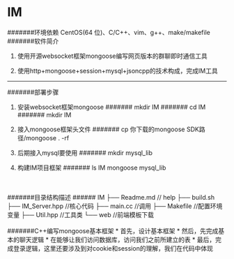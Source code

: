 IM
===========================

#######环境依赖
CentOS(64 位)、C/C++、vim、g++、make/makefile
#######软件简介
1. 使用开源websocket框架mongoose编写网页版本的群聊即时通信工具 

2. 使用http+mongoose+session+mysql+jsoncpp的技术构成，完成IM工具 
***
#######部署步骤

1. 安装websocket框架mongoose 
####### mkdir IM 
####### cd IM 
####### mkdir IM

2. 接入mongoose框架头文件
####### cp 你下载的mongoose SDK路径/mongoose . -rf 

3. 后期接入mysql要使用
####### mkdir mysql_lib 

4. 构建IM项目框架
####### ls IM  mongoose  mysql_lib
<br>
<br>
#######目录结构描述
###### IM
├── Readme.md                   // help
├── build.sh 
├── IM_Server.hpp               //核心代码
├── main.cc                     //调用
├── Makefile                    //配置环境变量
├── Util.hpp                    //工具类
└── web                         //前端模板下载
 

<br>
<br>
#######C++编写mongoose基本框架
* 首先，设计基本框架
* 然后，先完成基本的聊天逻辑
* 在能够让我们访问数据库，访问我们之前所建立的表
* 最后，完成登录逻辑，这里还要涉及到对cookie和session的理解，我们在代码中体现



